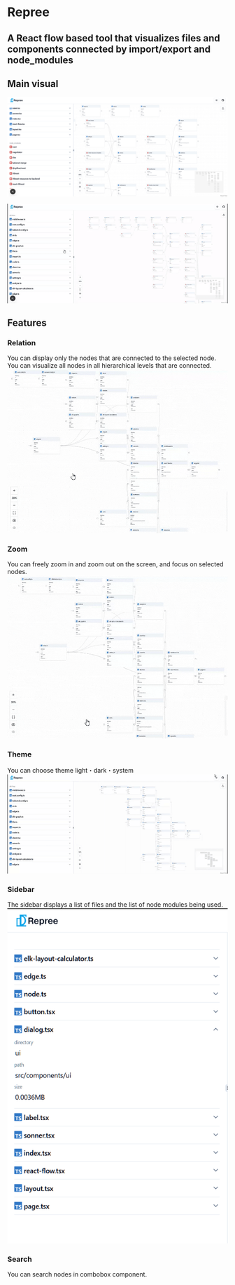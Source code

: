 # Repree
## A React flow based tool that visualizes files and components connected by import/export and node_modules

## Main visual
![top](/assets/repree-top.png)

![top-gif](/assets/node_modules.gif)

## Features
### Relation
You can display only the nodes that are connected to the selected node. You can visualize all nodes in all hierarchical levels that are connected.
![relation](/assets/relation.gif)

### Zoom
You can freely zoom in and zoom out on the screen, and focus on selected nodes.
![zoom](/assets/select.gif)

### Theme
You can choose theme light・dark・system
![theme](/assets/darkmode.gif)

### Sidebar
The sidebar displays a list of files and the list of node modules being used.
![sidebar](/assets/sidebar.png)

### Search
You can search nodes in combobox component.
